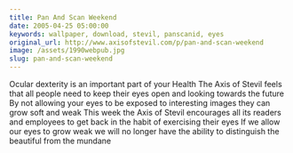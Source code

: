 ```yaml
---
title: Pan And Scan Weekend
date: 2005-04-25 05:00:00
keywords: wallpaper, download, stevil, panscanid, eyes
original_url: http://www.axisofstevil.com/p/pan-and-scan-weekend
image: /assets/1990webpub.jpg
slug: pan-and-scan-weekend
---
```


Ocular dexterity is an important part of your Health The Axis of Stevil feels that all people need to keep their eyes open and looking towards the future By not allowing your eyes to be exposed to interesting images they can grow soft and weak This week the Axis of Stevil encourages all its readers and employees to get back in the habit of exercising their eyes If we allow our eyes to grow weak we will no longer have the ability to distinguish the beautiful from the mundane

